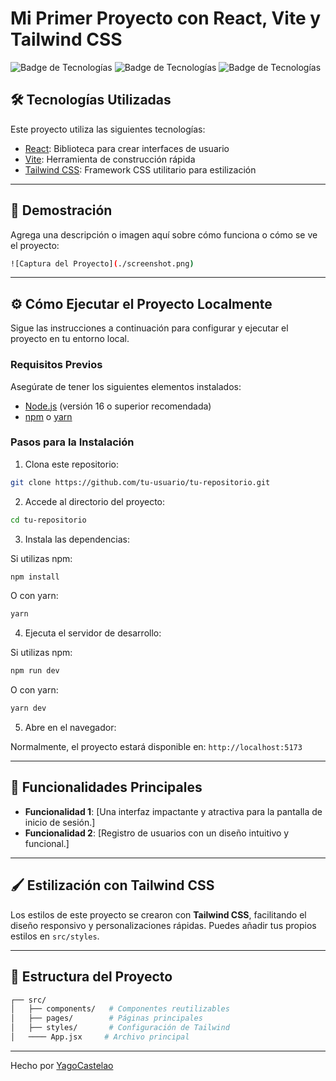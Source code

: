 # Mi Primer Proyecto con React, Vite y Tailwind CSS

![Badge de Tecnologías](https://img.shields.io/badge/React-v18-blue?style=flat-square&logo=react) ![Badge de Tecnologías](https://img.shields.io/badge/TailwindCSS-v3-green?style=flat-square&logo=tailwindcss) ![Badge de Tecnologías](https://img.shields.io/badge/Vite-v4-purple?style=flat-square&logo=vite)

## 🛠️ Tecnologías Utilizadas

Este proyecto utiliza las siguientes tecnologías:

- [React](https://reactjs.org/): Biblioteca para crear interfaces de usuario
- [Vite](https://vitejs.dev/): Herramienta de construcción rápida
- [Tailwind CSS](https://tailwindcss.com/): Framework CSS utilitario para estilización

---

## 🚀 Demostración

Agrega una descripción o imagen aquí sobre cómo funciona o cómo se ve el proyecto:

```bash
![Captura del Proyecto](./screenshot.png)
```

---

## ⚙️ Cómo Ejecutar el Proyecto Localmente

Sigue las instrucciones a continuación para configurar y ejecutar el proyecto en tu entorno local.

### Requisitos Previos
Asegúrate de tener los siguientes elementos instalados:

- [Node.js](https://nodejs.org/) (versión 16 o superior recomendada)
- [npm](https://www.npmjs.com/) o [yarn](https://yarnpkg.com/)

### Pasos para la Instalación

1. Clona este repositorio:

```bash
git clone https://github.com/tu-usuario/tu-repositorio.git
```

2. Accede al directorio del proyecto:

```bash
cd tu-repositorio
```

3. Instala las dependencias:

Si utilizas npm:
```bash
npm install
```

O con yarn:
```bash
yarn
```

4. Ejecuta el servidor de desarrollo:

Si utilizas npm:
```bash
npm run dev
```

O con yarn:
```bash
yarn dev
```

5. Abre en el navegador:

Normalmente, el proyecto estará disponible en: `http://localhost:5173`

---

## 🌟 Funcionalidades Principales

- **Funcionalidad 1**: [Una interfaz impactante y atractiva para la pantalla de inicio de sesión.]
- **Funcionalidad 2**: [Registro de usuarios con un diseño intuitivo y funcional.]

---

## 🖌️ Estilización con Tailwind CSS

Los estilos de este proyecto se crearon con **Tailwind CSS**, facilitando el diseño responsivo y personalizaciones rápidas. Puedes añadir tus propios estilos en `src/styles`.

---

## 🧩 Estructura del Proyecto

```bash
┌── src/
│   ├── components/   # Componentes reutilizables
│   ├── pages/        # Páginas principales
│   ├── styles/       # Configuración de Tailwind
│   ──── App.jsx     # Archivo principal
```

---

Hecho por [YagoCastelao](https://github.com/YagoCastelao)

